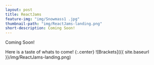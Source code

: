 ```yaml
---
layout: post
title: ReactJams
feature-img: "img/Snowmass1 .jpg"
thumbnail-path: "img/ReactJams-landing.png"
short-description: Coming Soon!
---
```


Coming Soon!

Here is a taste of whats to come!
{:.center}
![Brackets]({{ site.baseurl }}/img/ReactJams-landing.png)
